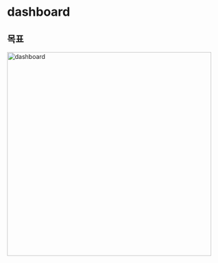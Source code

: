 # dashboard  


## 목표  
<img width="476" alt="dashboard" src="https://user-images.githubusercontent.com/63439911/124548705-0b73c180-de69-11eb-8022-446f569c890d.png">
